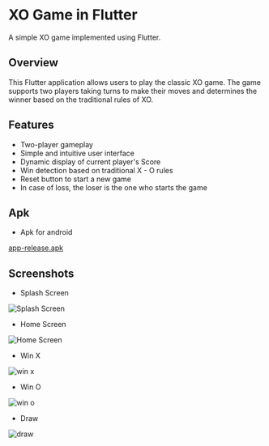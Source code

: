# XO Game in Flutter

A simple XO game implemented using Flutter.

## Overview

This Flutter application allows users to play the classic XO game. The game supports two players taking turns to make their moves and determines the winner based on the traditional rules of XO.

## Features

- Two-player gameplay
- Simple and intuitive user interface
- Dynamic display of current player's Score
- Win detection based on traditional X - O rules
- Reset button to start a new game
- In case of loss, the loser is the one who starts the game

## Apk

- Apk for android 

[app-release.apk](build%2Fapp%2Foutputs%2Fflutter-apk%2Fapp-release.apk)

## Screenshots

- Splash Screen

![Splash Screen](screenshots%2Fsplash%20screen.png)

- Home Screen

![Home Screen](screenshots%2FHome%20screen.png)

- Win X

![win x](screenshots%2Fwin.png)

- Win O

![win o](screenshots%2Fwin%20o.png)

- Draw

![draw](screenshots%2Fdraw.png)



